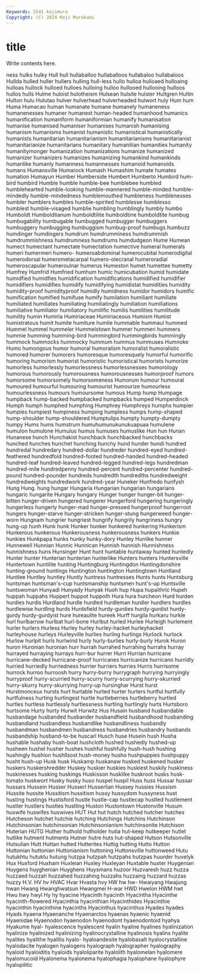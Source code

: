 ```yaml
---
Keywords: 5541 kojimura
Copyright: (C) 2024 Koji Murakami
---
```


# title

Write contents here.



ness hulks hulky Hull hull hullaballoo hullaballoos hullabaloo hullabaloos
Hullda hulled huller hullers hulling hull-less hullo hulloa hulloaed hulloaing
hulloas hullock hulloed hulloes hulloing hulloo hullooed hullooing hulloos hullos
hulls Hulme huloist hulotheism Hulsean hulsite hulster Hultgren Hultin Hulton
hulu Hulutao hulver hulverhead hulverheaded hulwort huly Hum hum Huma
Humacao human humanate humane humanely humaneness humanenesses humaner humanest human-headed
humanhood humanics humanification humaniform humaniformian humanify humanisation humanise humanised humaniser
humanises humanish humanising humanism humanisms humanist humanistic humanistical humanistically humanists
humanitarian humanitarianism humanitarianisms humanitarianist humanitarianize humanitarians humanitary humanitian humanities humanity
humanitymonger humanization humanizations humanize humanized humanizer humanizers humanizes humanizing humankind
humankinds humanlike humanly humanness humannesses humanoid humanoids humans Humansville Humarock
Humash Humashim humate humates humation Humayun Humber Humberside Humbert Humberto
Humbird hum-bird humbird Humble humble humble-bee humblebee humbled humblehearted humble-looking
humble-mannered humble-minded humble-mindedly humble-mindedness humblemouthed humbleness humblenesses humbler humblers humbles
humble-spirited humblesse humblesso humblest humble-visaged humblie humbling humblingly humbly humbo
Humboldt Humboldtianum humboldtilite humboldtine humboldtite humbug humbugability humbugable humbugged humbugger
humbuggers humbuggery humbugging humbuggism humbug-proof humbugs humbuzz humdinger humdingers humdrum
humdrumminess humdrummish humdrummishness humdrumness humdrums humdudgeon Hume Humean humect humectant
humectate humectation humective humeral humerals humeri humermeri humero- humeroabdominal humerocubital
humerodigital humerodorsal humerometacarpal humero-olecranal humeroradial humeroscapular humeroulnar humerus Humeston humet
humettee humetty Humfrey Humfrid Humfried humhum humic humicubation humid humidate
humidfied humidfies humidification humidifications humidified humidifier humidifiers humidifies humidify humidifying
humidistat humidities humidity humidity-proof humidityproof humidly humidness humidor humidors humific
humification humified humifuse humify humilation humiliant humiliate humiliated humiliates humiliating
humiliatingly humiliation humiliations humiliative humiliator humiliatory humilific humilis humilities humilitude
humility humin Humiria Humiriaceae Humiriaceous Humism Humist humistratous humit humite
humiture humlie hummable hummaul hummed Hummel hummel hummeler Hummelstown hummer
hummeri hummers hummie humming humming-bird hummingbird hummingbirds hummingly hummock hummocks
hummocky hummum hummus hummuses Humnoke Humo humongous humor humoral humoralism
humoralist humoralistic humored humorer humorers humoresque humoresquely humorful humorific humoring
humorism humorist humoristic humoristical humorists humorize humorless humorlessly humorlessness humorlessnesses
humorology humorous humorously humorousness humorousnesses humorproof humors humorsome humorsomely humorsomeness
Humorum humour humoural humoured humourful humouring humourist humourize humourless humourlessness
humours humoursome humous Hump hump Humpage humpback hump-backed humpbacked humpbacks
humped Humperdinck Humph humph humphed humphing Humphrey Humphreys humphs humpier
humpies humpiest humpiness humping humpless humps hump-shaped hump-shoulder hump-shouldered Humptulips
humpty humpty-dumpty humpy Hums hums humstrum humuhumunukunukuapuaa humulene humulon humulone
Humulus humus humuses humuslike Hun hun Hunan Hunanese hunch Hunchakist
hunchback hunchbacked hunchbacks hunched hunches hunchet hunching hunchy hund hunder
hundi hundred hundredal hundredary hundred-dollar hundreder hundred-eyed hundred-feathered hundredfold hundred-footed
hundred-handed hundred-headed hundred-leaf hundred-leaved hundred-legged hundred-legs hundredman hundred-mile hundredpenny hundred-percent
hundred-percenter hundred-pound hundred-pounder hundreds hundredth hundredths hundredweight hundredweights hundredwork hundred-year
Huneker Hunfredo hunfysh Hung Hung. hung hungar Hungaria Hungarian hungarian
hungarians hungaric hungarite Hungary hungary Hunger hunger hunger-bit hunger-bitten hunger-driven
hungered hungerer Hungerford hungering hungeringly hungerless hungerly hunger-mad hunger-pressed hungerproof
hungerroot hungers hunger-starve hunger-stricken hunger-stung hungerweed hunger-worn Hungnam hungrier hungriest
hungrify hungrily hungriness hungry hung-up hunh Hunk hunk Hunker hunker
hunkered hunkering Hunkerism Hunkerous hunkerous Hunkerousness hunkerousness hunkers Hunkie hunkies
Hunkpapa hunks hunky hunky-dory Hunley Hunlike hunner Hunnewell Hunnian Hunnic
Hunnican Hunnish hunnish Hunnishness hunnishness huns Hunsinger Hunt hunt huntable
huntaway hunted huntedly Hunter hunter Hunterian hunterian hunterlike Hunters hunters
Huntersville Huntertown huntilite hunting Huntingburg Huntingdon Huntingdonshire hunting-ground huntings Huntington
huntington Huntingtown Huntland Huntlee Huntley huntley Huntly huntress huntresses Hunts
hunts Huntsburg huntsman huntsman's-cup huntsmanship huntsmen hunt's-up Huntsville huntswoman Hunyadi
Hunyady Hunyak Huoh hup Hupa hupaithric Hupeh huppah huppahs Huppert
huppot huppoth Hura hura hurcheon Hurd hurden hurdies hurdis Hurdland
hurdle hurdled hurdleman hurdler hurdlers hurdles hurdlewise hurdling hurds Hurdsfield
hurdy-gurdies hurdy-gurdist hurdy-gurdy hurdy-gurdyist hure hureaulite hureek Hurff hurgila hurkaru
hurkle hurl hurlbarrow hurlbat hurl-bone Hurlbut hurled Hurlee Hurleigh hurlement
hurler hurlers Hurless Hurley hurley hurley-hacket hurleyhacket hurleyhouse hurleys Hurleyville
hurlies hurling hurlings Hurlock hurlock Hurlow hurlpit hurls hurlwind hurly
hurly-burlies hurly-burly Hurok Huron huron Huronian huronian hurr hurrah hurrahed
hurrahing hurrahs hurray hurrayed hurraying hurrays hurr-bur hurrer Hurri Hurrian
hurricane hurricane-decked hurricane-proof hurricanes hurricanize hurricano hurridly hurried hurriedly hurriedness
hurrier hurriers hurries Hurris hurrisome hurrock hurroo hurroosh hurry hurry-burry
hurrygraph hurrying hurryingly hurryproof hurry-scurried hurry-scurry hurry-scurrying hurry-skurried hurry-skurry hurry-skurrying
hurry-up hursinghar Hurst hurst Hurstmonceux hursts hurt hurtable hurted hurter
hurters hurtful hurtfully hurtfulness hurting hurtingest hurtle hurtleberries hurtleberry hurtled
hurtles hurtless hurtlessly hurtlessness hurtling hurtlingly hurts Hurtsboro hurtsome Hurty
hurty Hurwit Hurwitz Hus Husain husband husbandable husbandage husbanded husbander
husbandfield husbandhood husbanding husbandland husbandless husbandlike husbandliness husbandly husbandman husbandmen
husbandress husbandries husbandry husbands husbandship husband-to-be huscarl Husch huse Husein
hush Husha hushable hushaby hush-boat hushcloth hushed hushedly hushed-up husheen
hushel husher hushes hushful hushfully hush-hush hushing hushingly hushion hushllsost
hush-money husho hushpuppies hushpuppy husht hush-up Husk husk Huskamp huskanaw
husked huskened husker huskers huskershredder Huskey huskier huskies huskiest huskily
huskiness huskinesses husking huskings Huskisson husklike huskroot husks husk-tomato huskwort
Husky husky huso huspel huspil Huss huss Hussar hussar hussars
Hussein Husser Husserl Husserlian Hussey hussies Hussism Hussite hussite Hussitism
hussitism hussy hussydom hussyness hust husting hustings Hustisford hustle hustle-cap
hustlecap hustled hustlement hustler hustlers hustles hustling Huston Hustontown Hustonville
Husum huswife huswifes huswives HUT Hut hut hutch hutched hutcher
hutches Hutcheson hutchet hutchie hutching Hutchings Hutchins Hutchinson Hutchinsonian hutchinsonian
Hutchinsonianism hutchinsonite Hutchison Huterian HUTG Huther huthold hutholder hutia hut-keep
hutkeeper hutlet hutlike hutment hutments Hutner hutre huts hut-shaped Hutson
Hutsonville Hutsulian Hutt Huttan hutted Hutterites Huttig hutting Hutto Hutton
Huttonian huttonian Huttonianism huttoning Huttonsville huttonweed Hutu hutukhtu hutuktu hutung
hutzpa hutzpah hutzpahs hutzpas huurder huvelyk Hux Huxford Huxham Huxleian
Huxley Huxleyan Huxtable huxter Huygenian Huygens huyghenian Huyghens Huysmans huzoor
Huzvaresh huzz huzza huzzaed huzzah huzzahed huzzahing huzzahs huzzaing huzzard
huzzas huzzy H.V. HV hv HVAC Hvar Hvasta hvy HW
hw hw- Hwaiyang Hwajung hwan Hwang Hwanghwatsun Hwangmei H-war HWD
Hwelon HWM hwt Hwu hwy hwyl Hy hy hyacine Hyacinth
hyacinth Hyacintha Hyacinthe hyacinth-flowered Hyacinthia hyacinthian Hyacinthides Hyacinthie hyacinthin hyacinthine
hyacinths Hyacinthus hyacinthus Hyades hyades Hyads hyaena Hyaenanche Hyaenarctos hyaenas
hyaenic hyaenid Hyaenidae Hyaenodon hyaenodon hyaenodont hyaenodontoid hyahya Hyakume hyal-
hyalescence hyalescent hyalin hyaline hyalines hyalinization hyalinize hyalinized hyalinizing hyalinocrystalline
hyalinosis hyalins hyalite hyalites hyalithe hyalitis hyalo- hyaloandesite hyalobasalt hyalocrystalline
hyalodacite hyalogen hyalogens hyalograph hyalographer hyalography hyaloid hyaloiditis hyaloids hyaloliparite
hyalolith hyalomelan hyalomere hyalomucoid Hyalonema hyalonema hyalophagia hyalophane hyalophyre hyalopilitic
